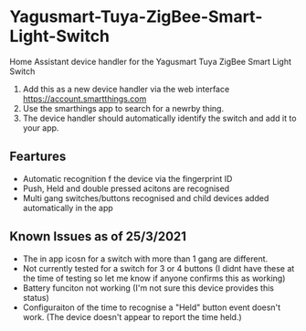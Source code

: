 # Yagusmart-Tuya-ZigBee-Smart-Light-Switch
Home Assistant device handler for the Yagusmart Tuya ZigBee Smart Light Switch

1. Add this as a new device handler via the web interface https://account.smartthings.com
2. Use the smarthings app to search for a newrby thing. 
3. The device handler should automatically identify the switch and add it to your app.

Feartures
-------------------------------------------

- Automatic recognition f the device via the fingerprint ID
- Push, Held and double pressed acitons are recognised
- Multi gang switches/buttons recognised and child devices added automatically in the app

Known Issues as of 25/3/2021
-------------------------------------------

- The in app icosn for a switch with more than 1 gang are different.
- Not currently tested for a switch for 3 or 4 buttons (I didnt have these at the time of testing so let me know if anyone confirms this as working)
- Battery funciton not working (I'm not sure this device provides this status)
- Configuraiton of the time to recognise a "Held" button event doesn't work. (The device doesn't appear to report the time held.)
